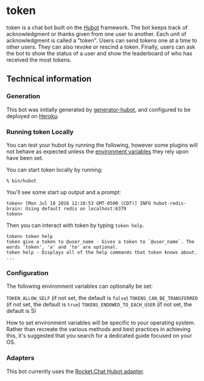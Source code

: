 # token

token is a chat bot built on the [Hubot][hubot] framework. The bot keeps track of acknowledgment or thanks given from one user to another. Each unit of acknowledgment is called a "token". Users can send tokens one at a time to other users. They can also revoke or rescind a token. Finally, users can ask the bot to show the status of a user and show the leaderboard of who has received the most tokens. 

## Technical information 

### Generation 

This bot was initially generated by [generator-hubot][generator-hubot], and configured to be
deployed on [Heroku][heroku].

[heroku]: http://www.heroku.com
[hubot]: http://hubot.github.com
[generator-hubot]: https://github.com/github/generator-hubot

### Running token Locally

You can test your hubot by running the following, however some plugins will not
behave as expected unless the [environment variables](#configuration) they rely
upon have been set.

You can start token locally by running:

    % bin/hubot

You'll see some start up output and a prompt:

    token> [Mon Jul 18 2016 12:10:53 GMT-0500 (CDT)] INFO hubot-redis-brain: Using default redis on localhost:6379
    token>

Then you can interact with token by typing `token help`.

    token> token help
    token give a token to @user_name - Gives a token to `@user_name`. The words 'token', 'a' and 'to' are optional.
    token help - Displays all of the help commands that token knows about.
    ...

### Configuration

The following environment variables can optionally be set: 

`TOKEN_ALLOW_SELF` (if not set, the default is `false`)
`TOKENS_CAN_BE_TRANSFERRED` (if not set, the default is `true`)
`TOKENS_ENDOWED_TO_EACH_USER`  (if not set, the default is 5)

How to set environment variables will be specific to your operating system.
Rather than recreate the various methods and best practices in achieving this,
it's suggested that you search for a dedicated guide focused on your OS.

### Adapters

This bot currently uses the [Rocket.Chat Hubot adapter][rocketchat-hubot]. 

[rocketchat-hubot]: https://github.com/RocketChat/hubot-rocketchat
